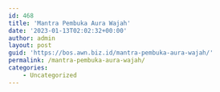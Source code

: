 ```yaml
---
id: 468
title: 'Mantra Pembuka Aura Wajah'
date: '2023-01-13T02:02:32+00:00'
author: admin
layout: post
guid: 'https://bos.awn.biz.id/mantra-pembuka-aura-wajah/'
permalink: /mantra-pembuka-aura-wajah/
categories:
    - Uncategorized
---
```


